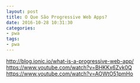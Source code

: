```yaml
---
layout: post
title: O Que São Progressive Web Apps?
date: 2016-10-28 10:31:30
categories: 
- pwa
tags: 
- pwa
---
```


http://blog.ionic.io/what-is-a-progressive-web-app/
https://www.youtube.com/watch?v=BHKKx6Zvk0Q
https://www.youtube.com/watch?v=AOWtO51pmHo
